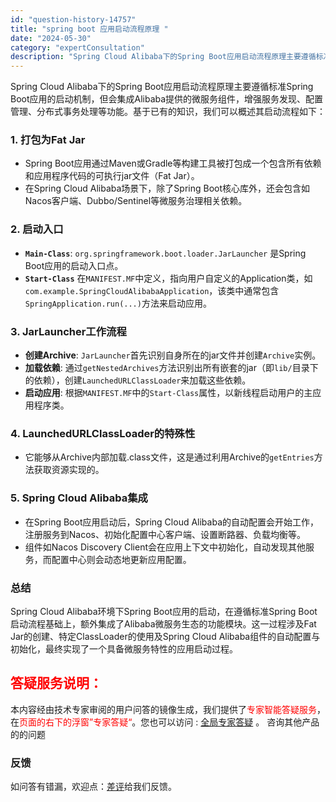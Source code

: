 ```yaml
---
id: "question-history-14757"
title: "spring boot 应用启动流程原理 "
date: "2024-05-30"
category: "expertConsultation"
description: "Spring Cloud Alibaba下的Spring Boot应用启动流程原理主要遵循标准Spring Boot应用的启动机制，但会集成Alibaba提供的微服务组件，增强服务发现、配置管理、分布式事务处理等功能。基于已有的知识，我们可以概述其启动流程如下：### 1. **打包为Fat Jar"
---
```


Spring Cloud Alibaba下的Spring Boot应用启动流程原理主要遵循标准Spring Boot应用的启动机制，但会集成Alibaba提供的微服务组件，增强服务发现、配置管理、分布式事务处理等功能。基于已有的知识，我们可以概述其启动流程如下：

### 1. **打包为Fat Jar**
- Spring Boot应用通过Maven或Gradle等构建工具被打包成一个包含所有依赖和应用程序代码的可执行jar文件（Fat Jar）。
- 在Spring Cloud Alibaba场景下，除了Spring Boot核心库外，还会包含如Nacos客户端、Dubbo/Sentinel等微服务治理相关依赖。

### 2. **启动入口**
- **`Main-Class`**: `org.springframework.boot.loader.JarLauncher` 是Spring Boot应用的启动入口点。
- **`Start-Class`** 在`MANIFEST.MF`中定义，指向用户自定义的Application类，如`com.example.SpringCloudAlibabaApplication`，该类中通常包含`SpringApplication.run(...)`方法来启动应用。

### 3. **JarLauncher工作流程**
- **创建Archive**: `JarLauncher`首先识别自身所在的jar文件并创建`Archive`实例。
- **加载依赖**: 通过`getNestedArchives`方法识别出所有嵌套的jar（即`lib/`目录下的依赖），创建`LaunchedURLClassLoader`来加载这些依赖。
- **启动应用**: 根据`MANIFEST.MF`中的`Start-Class`属性，以新线程启动用户的主应用程序类。

### 4. **LaunchedURLClassLoader的特殊性**
- 它能够从Archive内部加载.class文件，这是通过利用Archive的`getEntries`方法获取资源实现的。

### 5. **Spring Cloud Alibaba集成**
- 在Spring Boot应用启动后，Spring Cloud Alibaba的自动配置会开始工作，注册服务到Nacos、初始化配置中心客户端、设置断路器、负载均衡等。
- 组件如Nacos Discovery Client会在应用上下文中初始化，自动发现其他服务，而配置中心则会动态地更新应用配置。

### 总结
Spring Cloud Alibaba环境下Spring Boot应用的启动，在遵循标准Spring Boot启动流程基础上，额外集成了Alibaba微服务生态的功能模块。这一过程涉及Fat Jar的创建、特定ClassLoader的使用及Spring Cloud Alibaba组件的自动配置与初始化，最终实现了一个具备微服务特性的应用启动过程。
## <font color="#FF0000">答疑服务说明：</font> 

本内容经由技术专家审阅的用户问答的镜像生成，我们提供了<font color="#FF0000">专家智能答疑服务</font>，在<font color="#FF0000">页面的右下的浮窗”专家答疑“</font>。您也可以访问 : [全局专家答疑](https://opensource.alibaba.com/chatBot) 。 咨询其他产品的的问题

### 反馈
如问答有错漏，欢迎点：[差评](https://ai.nacos.io/user/feedbackByEnhancerGradePOJOID?enhancerGradePOJOId=14759)给我们反馈。
